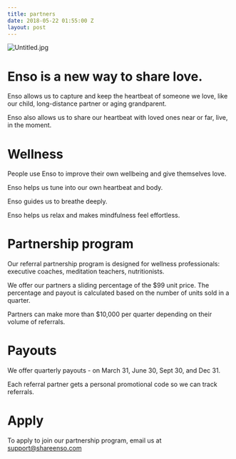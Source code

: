 ```yaml
---
title: partners
date: 2018-05-22 01:55:00 Z
layout: post
---
```


![Untitled.jpg](/uploads/Untitled.jpg)

# Enso is a new way to share love.

Enso allows us to capture and keep the heartbeat of someone we love, like our child, long-distance partner or aging grandparent.

Enso also allows us to share our heartbeat with loved ones near or far, live, in the moment.

# Wellness

People use Enso to improve their own wellbeing and give themselves love. 

Enso helps us tune into our own heartbeat and body.

Enso guides us to breathe deeply.

Enso helps us relax and makes mindfulness feel effortless.

# Partnership program

Our referral partnership program is designed for wellness professionals: executive coaches, meditation teachers, nutritionists.

We offer our partners a sliding percentage of the $99 unit price. The percentage and payout is calculated based on the number of units sold in a quarter.

Partners can make more than $10,000 per quarter depending on their volume of referrals.

# Payouts

We offer quarterly payouts - on March 31, June 30, Sept 30, and Dec 31.

Each referral partner gets a personal promotional code so we can track referrals.

# Apply

To apply to join our partnership program, email us at [support@shareenso.com](mailto:support@shareenso.com)